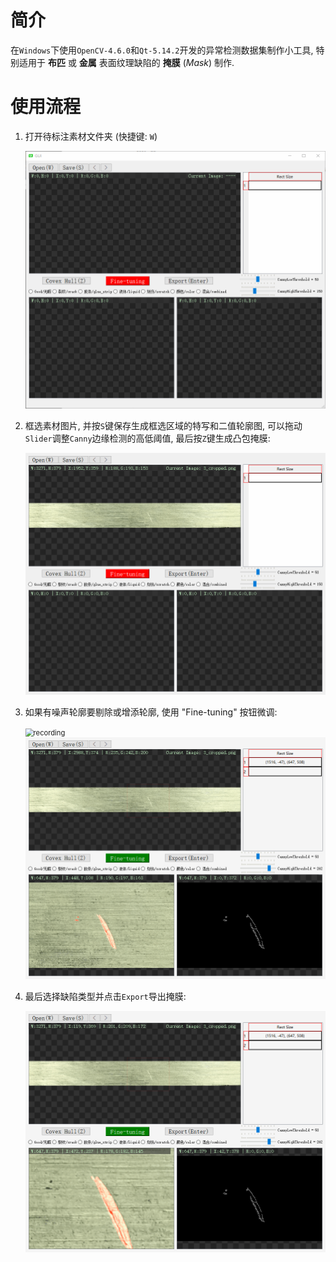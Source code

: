 # 简介

在`Windows`下使用`OpenCV-4.6.0`和`Qt-5.14.2`开发的异常检测数据集制作小工具, 特别适用于 **布匹** 或 **金属** 表面纹理缺陷的 **掩膜** (*Mask*) 制作.

# 使用流程

1. 打开待标注素材文件夹 (快捷键: `W`)

   <img src="README.assets/recording.gif" alt="recording" style="zoom: 80%;" />

   

2. 框选素材图片, 并按`S`键保存生成框选区域的特写和二值轮廓图, 可以拖动`Slider`调整`Canny`边缘检测的高低阈值, 最后按`Z`键生成凸包掩膜:

   <img src="README.assets/recording-17256969881692.gif" alt="recording" style="zoom: 80%;" />

   

3. 如果有噪声轮廓要剔除或增添轮廓, 使用 "Fine-tuning" 按钮微调:

   <img src="README.assets/recording-17256972509594.gif" alt="recording" style="zoom:80%;" />

   

   <img src="README.assets/recording-17256973499406.gif" alt="recording" style="zoom:80%;" />

   

4. 最后选择缺陷类型并点击`Export`导出掩膜:

   <img src="README.assets/recording-17256975212848.gif" alt="recording" style="zoom:80%;" />







